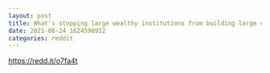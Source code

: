 ```yaml
--- 
layout: post 
title: What's stopping large wealthy institutions from building large crypto-mining powerhouse datacenters with specialized hardware and greater power efficiency? 
date: 2021-06-24 1624590952 
categories: reddit 
--- 
```

https://redd.it/o7fa4t